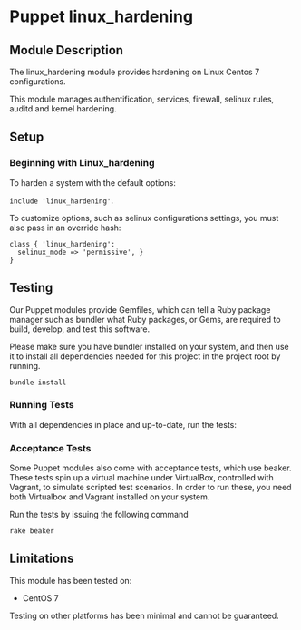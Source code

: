 # Puppet linux_hardening

## Module Description

The linux_hardening module provides hardening on Linux Centos 7 configurations.

This module manages authentification, services, firewall, selinux rules, auditd and kernel hardening.

## Setup

### Beginning with Linux_hardening

To harden a system with the default options:

`include 'linux_hardening'`.

To customize options, such as selinux configurations settings, you must also pass in an override hash:

```puppet
class { 'linux_hardening':
  selinux_mode => 'permissive', }
}
```

## Testing

Our Puppet modules provide Gemfiles, which can tell a Ruby package manager such as bundler what Ruby packages, or Gems, are required to build, develop, and test this software.

Please make sure you have bundler installed on your system, and then use it to install all dependencies needed for this project in the project root by running.

```shell
bundle install
```

### Running Tests
With all dependencies in place and up-to-date, run the tests:

### Acceptance Tests
Some Puppet modules also come with acceptance tests, which use beaker. These tests spin up a virtual machine under VirtualBox, controlled with Vagrant, to simulate scripted test scenarios. In order to run these, you need both Virtualbox and Vagrant installed on your system.

Run the tests by issuing the following command

```shell
rake beaker
```

## Limitations

This module has been tested on:
*   CentOS 7

Testing on other platforms has been minimal and cannot be guaranteed.
